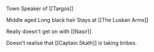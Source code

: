 Town Speaker of [[Targos]]

Middle aged
Long black hair
Stays at [[The Luskan Arms]] 

Really doesn't get on with [[Nasir]]

Doesn't realise that [[Captain Skath]] is taking bribes.


